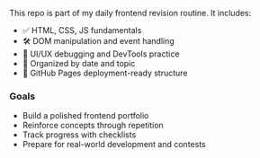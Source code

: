 
This repo is part of my daily frontend revision routine. It includes:

- ✅ HTML, CSS, JS fundamentals
- 🛠️ DOM manipulation and event handling
- 🎯 UI/UX debugging and DevTools practice
- 📁 Organized by date and topic
- 🚀 GitHub Pages deployment-ready structure

### Goals
- Build a polished frontend portfolio
- Reinforce concepts through repetition
- Track progress with checklists
- Prepare for real-world development and contests
